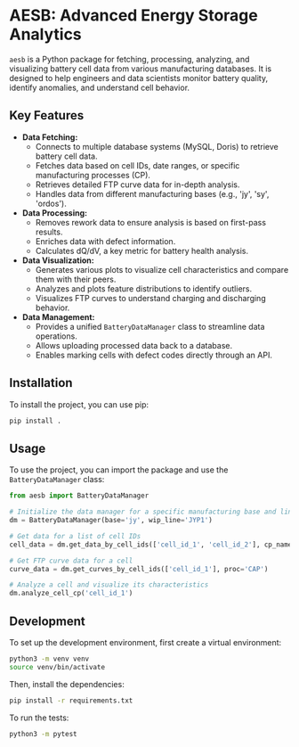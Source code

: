 # AESB: Advanced Energy Storage Analytics

`aesb` is a Python package for fetching, processing, analyzing, and visualizing battery cell data from various manufacturing databases. It is designed to help engineers and data scientists monitor battery quality, identify anomalies, and understand cell behavior.

## Key Features

- **Data Fetching:**
    - Connects to multiple database systems (MySQL, Doris) to retrieve battery cell data.
    - Fetches data based on cell IDs, date ranges, or specific manufacturing processes (CP).
    - Retrieves detailed FTP curve data for in-depth analysis.
    - Handles data from different manufacturing bases (e.g., 'jy', 'sy', 'ordos').
- **Data Processing:**
    - Removes rework data to ensure analysis is based on first-pass results.
    - Enriches data with defect information.
    - Calculates dQ/dV, a key metric for battery health analysis.
- **Data Visualization:**
    - Generates various plots to visualize cell characteristics and compare them with their peers.
    - Analyzes and plots feature distributions to identify outliers.
    - Visualizes FTP curves to understand charging and discharging behavior.
- **Data Management:**
    - Provides a unified `BatteryDataManager` class to streamline data operations.
    - Allows uploading processed data back to a database.
    - Enables marking cells with defect codes directly through an API.

## Installation

To install the project, you can use pip:

```bash
pip install .
```

## Usage

To use the project, you can import the package and use the `BatteryDataManager` class:

```python
from aesb import BatteryDataManager

# Initialize the data manager for a specific manufacturing base and line
dm = BatteryDataManager(base='jy', wip_line='JYP1')

# Get data for a list of cell IDs
cell_data = dm.get_data_by_cell_ids(['cell_id_1', 'cell_id_2'], cp_names=['CAP', 'FOR'])

# Get FTP curve data for a cell
curve_data = dm.get_curves_by_cell_ids(['cell_id_1'], proc='CAP')

# Analyze a cell and visualize its characteristics
dm.analyze_cell_cp('cell_id_1')
```

## Development

To set up the development environment, first create a virtual environment:

```bash
python3 -m venv venv
source venv/bin/activate
```

Then, install the dependencies:

```bash
pip install -r requirements.txt
```

To run the tests:

```bash
python3 -m pytest
```